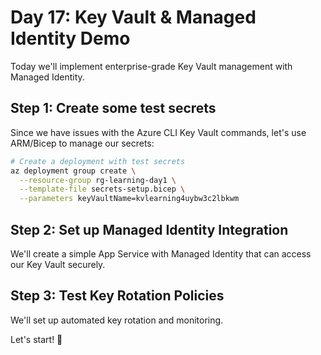 # Day 17: Key Vault & Managed Identity Demo

Today we'll implement enterprise-grade Key Vault management with Managed Identity.

## Step 1: Create some test secrets

Since we have issues with the Azure CLI Key Vault commands, let's use ARM/Bicep to manage our secrets:

```bash
# Create a deployment with test secrets
az deployment group create \
  --resource-group rg-learning-day1 \
  --template-file secrets-setup.bicep \
  --parameters keyVaultName=kvlearning4uybw3c2lbkwm
```

## Step 2: Set up Managed Identity Integration

We'll create a simple App Service with Managed Identity that can access our Key Vault securely.

## Step 3: Test Key Rotation Policies

We'll set up automated key rotation and monitoring.

Let's start! 🚀